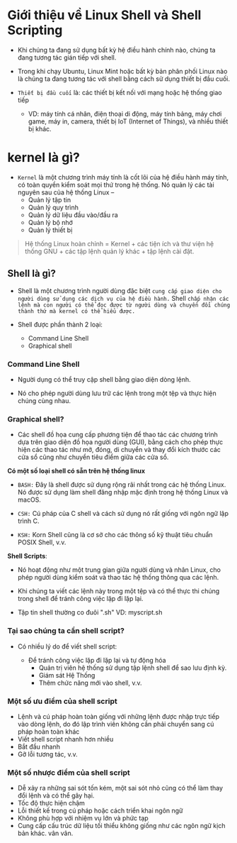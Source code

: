 # Giới thiệu về Linux Shell và Shell Scripting

- Khi chúng ta đang sử dụng bất kỳ hệ điều hành chính nào, chúng ta đang tương tác gián tiếp với shell. 
- Trong khi chạy Ubuntu, Linux Mint hoặc bất kỳ bản phân phối Linux nào là chúng ta đang tương tác với shell bằng cách sử dụng thiết bị đầu cuối.

- `Thiết bị đầu cuối` là: các thiết bị kết nối với mạng hoặc hệ thống giao tiếp
    - VD: máy tính cá nhân, điện thoại di động, máy tính bảng, máy chơi game, máy in, camera, thiết bị IoT (Internet of Things), và nhiều thiết bị khác.

# kernel là gì?

- `Kernel` là một chương trình máy tính là cốt lõi của hệ điều hành máy tính, có toàn quyền kiểm soát mọi thứ trong hệ thống. Nó quản lý các tài nguyên sau của hệ thống Linux –
    - Quản lý tập tin
    - Quản lý quy trình 
    - Quản lý dữ liệu đầu vào/đầu ra 
    - Quản lý bộ nhớ
    - Quản lý thiết bị


> Hệ thống Linux hoàn chỉnh = Kernel + các tiện ích và thư viện hệ thống GNU + các tập lệnh quản lý khác + tập lệnh cài đặt.

## Shell là gì?

- Shell là một chương trình người dùng đặc biệt `cung cấp giao diện cho người dùng sử dụng các dịch vụ của hệ điều hành.` Shell `chấp nhận các lệnh mà con người có thể đọc được từ người dùng và chuyển đổi chúng thành thứ mà kernel có thể hiểu được.`

- Shell được phần thành 2 loại:
    - Command Line Shell 
    - Graphical shell

### Command Line Shell
- Người dụng có thể truy cập shell bằng giao diện dòng lệnh.

- Nó cho phép người dùng lưu trữ các lệnh trong một tệp và thực hiện chúng cùng nhau. 

### Graphical shell?

- Các shell đồ họa cung cấp phương tiện để thao tác các chương trình dựa trên giao diện đồ họa người dùng (GUI), bằng cách cho phép thực hiện các thao tác như mở, đóng, di chuyển và thay đổi kích thước các cửa sổ cũng như chuyển tiêu điểm giữa các cửa sổ. 

**Có một số loại shell có sẵn trên hệ thống linux**

- `BASH:` Đây là shell được sử dụng rộng rãi nhất trong các hệ thống Linux. Nó được sử dụng làm shell đăng nhập mặc định trong hệ thống Linux và macOS.

- `CSH:` Cú pháp của C shell và cách sử dụng nó rất giống với ngôn ngữ lập trình C.

- `KSH:` Korn Shell cũng là cơ sở cho các thông số kỹ thuật tiêu chuẩn POSIX Shell, v.v.

**Shell Scripts**: 
- Nó hoạt động như một trung gian giữa người dùng và nhân Linux, cho phép người dùng kiểm soát và thao tác hệ thống thông qua các lệnh.

- Khi chúng ta viết các lệnh này trong một tệp và có thể thực thi chúng trong shell để tránh công việc lặp đi lặp lại.
- Tập tin shell thường co đuôi ".sh" 
VD: myscript.sh

### Tại sao chúng ta cần shell script?

- Có nhiều lý do để viết shell script:

    - Để tránh công việc lặp đi lặp lại và tự động hóa
      - Quản trị viên hệ thống sử dụng tập lệnh shell để sao lưu định kỳ.
      - Giám sát Hệ Thống
      - Thêm chức năng mới vào shell, v.v.

### Một số ưu điểm của shell script

- Lệnh và cú pháp hoàn toàn giống với những lệnh được nhập trực tiếp vào dòng lệnh, do đó lập trình viên không cần phải chuyển sang cú pháp hoàn toàn khác
- Viết shell script nhanh hơn nhiều
- Bắt đầu nhanh
- Gỡ lỗi tương tác, v.v.

### Một số nhược điểm của shell script

- Dễ xảy ra những sai sót tốn kém, một sai sót nhỏ cũng có thể làm thay đổi lệnh và có thể gây hại.
- Tốc độ thực hiện chậm
- Lỗi thiết kế trong cú pháp hoặc cách triển khai ngôn ngữ
- Không phù hợp với nhiệm vụ lớn và phức tạp
- Cung cấp cấu trúc dữ liệu tối thiểu không giống như các ngôn ngữ kịch bản khác. vân vân.